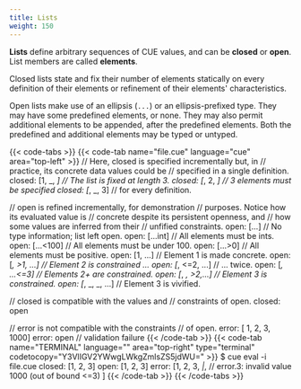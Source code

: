 ```yaml
---
title: Lists
weight: 150
---
```


**Lists** define arbitrary sequences of CUE values,
and can be **closed** or **open**.
List members are called **elements**.

Closed lists state and fix their number of elements statically on every
definition of their elements or refinement of their elements' characteristics.

Open lists make use of an ellipsis (`...`) or an ellipsis-prefixed type.
They may have some predefined elements, or none.
They may also permit additional elements to be appended,
after the predefined elements.
Both the predefined and additional elements may be typed or untyped.

{{< code-tabs >}}
{{< code-tab name="file.cue" language="cue" area="top-left" >}}
// Here, closed is specified incrementally but, in
// practice, its concrete data values could be
// specified in a single definition.
closed: [1, _, _] // The list is fixed at length 3.
closed: [_, 2, _] // 3 elements must be specified
closed: [_, _, 3] // for every definition.

// open is refined incrementally, for demonstration
// purposes. Notice how its evaluated value is
// concrete despite its persistent openness, and
// how some values are inferred from their
// unfified constraints.
open: [...] // No type information; list left open.
open: [...int] // All elements must be ints.
open: [...<100] // All elements must be under 100.
open: [...>0] // All elements must be positive.
open: [1, ...] // Element 1 is made concrete.
open: [_, >1, ...] // Element 2 is constrained ...
open: [_, <=2, ...] // ... twice.
open: [_, ...<=3] // Elements 2+ are constrained.
open: [_, _, >2,...] // Element 3 is constrained.
open: [_, _, _, ...] // Element 3 is vivified.

// closed is compatible with the values and
// constraints of open.
closed: open

// error is not compatible with the constraints
// of open.
error: [ 1, 2, 3, 1000]
error: open // validation failure
{{< /code-tab >}}
{{< code-tab name="TERMINAL" language="" area="top-right" type="terminal" codetocopy="Y3VlIGV2YWwgLWkgZmlsZS5jdWU=" >}}
$ cue eval -i file.cue
closed: [1, 2, 3]
open: [1, 2, 3]
error: [1, 2, 3, _|_, // error.3: invalid value 1000 (out of bound <=3)
]
{{< /code-tab >}}
{{< /code-tabs >}}

<!-- TODO: is this example worth saving?
{{< code-tabs >}}
{{< code-tab name="lists.cue" language="cue" area="top-left" >}}
import "list"

// uint8 is a predefined identifier for the bound
// >=0 & <=255, and list.Repeat(X,Y) returns a
// list containing list X repeated Y times.
IP: list.Repeat([uint8], 4)

// IPv4 private subnets, as defined in RFC1918.
rfc1918: {
	// Each member of rfc1918 is unified with
	// IP, thereby fixing its length at 4 and
	// constraining its elements to uint8.
	[_]: IP

	// We do not have to specify a value for
	// all the elements of each member - only
	// those that need to be constrained by
	// the rules of RFC1918.
	"10.0.0.0/8": [10, ...]
	"192.168.0.0/16": [192, 168, ...]
	"172.16.0.0/12": [172, >=16 & <=32, ...]
}

PrivateIP:
	rfc1918."10.0.0.0/8" |
	rfc1918."192.168.0.0/16" |
	rfc1918."172.16.0.0/12"

valid: PrivateIP
valid: [10, 2, 3, 4]

invalid: PrivateIP
invalid: [203, 0, 113, 42] // validation failure
{{< /code-tab >}}
{{< code-tab name="result.txt" language="txt" area="top-right" >}}
IP: [uint8, uint8, uint8, uint8]
rfc1918: {
    "10.0.0.0/8": [10, uint8, uint8, uint8]
    "192.168.0.0/16": [192, 168, uint8, uint8]
    "172.16.0.0/12": [172, uint & >=16 & <=32, uint8, uint8]
}
PrivateIP: [10, uint8, uint8, uint8] | [192, 168, uint8, uint8] | [172, uint & >=16 & <=32, uint8, uint8]
valid: [10, 2, 3, 4]
invalid: _|_ // invalid: 3 errors in empty disjunction: (and 3 more errors)
{{< /code-tab >}}
{{< /code-tabs >}}
-->
